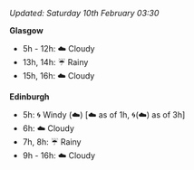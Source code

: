 *Updated: Saturday 10th February 03:30*

**Glasgow**

* 5h - 12h: :cloud: Cloudy
* 13h, 14h: :umbrella: Rainy
* 15h, 16h: :cloud: Cloudy

**Edinburgh**

* 5h: :cyclone: Windy (:cloud:) [:cloud: as of 1h, :cyclone:(:cloud:) as of 3h]
* 6h: :cloud: Cloudy
* 7h, 8h: :umbrella: Rainy
* 9h - 16h: :cloud: Cloudy
